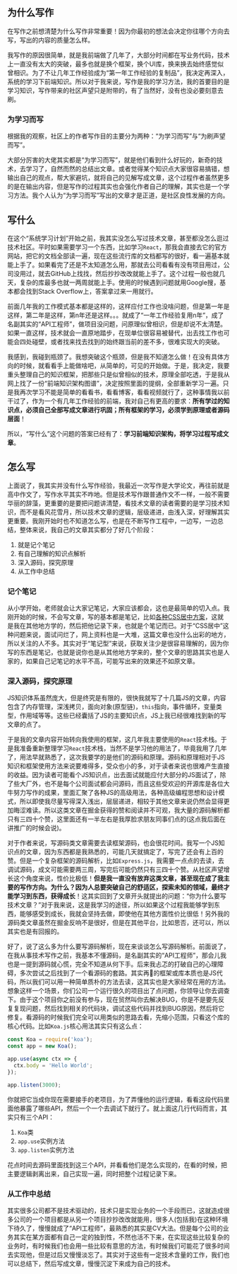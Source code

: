 ## 为什么写作

在写作之前想清楚为什么写作非常重要！因为你最初的想法会决定你往哪个方向去写，写出的内容的质量怎么样。

我写作的原因很简单，就是我前端做了几年了，大部分时间都在写业务代码，技术上一直没有太大的突破，最多也就是换个框架，换个UI库，换来换去始终感觉似曾相识。为了不让几年工作经验成为“第一年工作经验的复制品”，我决定再深入，系统的学习下前端知识。所以对于我来说，写作是我的学习方法，我的首要目的是学习知识，写作带来的社区声望只是附带的，有了当然好，没有也没必要刻意去刷。

### 为学习而写

根据我的观察，社区上的作者写作目的主要分为两种：“为学习而写”与“为刷声望而写”。

大部分厉害的大佬其实都是“为学习而写”，就是他们看到什么好玩的，新奇的技术，去学习了，自然而然的总结出文章。或者觉得某个知识点大家很容易搞错，想输出自己的观点，帮大家避坑，就将自己的见解写成文章，这个过程作者虽然更多的是在输出内容，但是写作的过程其实也会强化作者自己的理解，其实也是一个学习方法。我个人认为“为学习而写”写出的文章才是正道，是社区良性发展的方向。

## 写什么

在这个“系统学习计划”开始之前，我其实没怎么写过技术文章，甚至都没怎么逛过技术社区。平时如果需要学习一个东西，比如学习`React`，那我会直接去它的官方网站，把它的文档全部读一遍，现在这些流行库的文档都写的很好，看一遍基本就能上手了。如果看完了还是不太知道怎么用，那就去公司看看有没有项目用过，公司没用过，就去GitHub上找找，然后抄抄改改就能上手了。这个过程一般也就几天，复杂的库最多也就一两周就能上手。使用的时候遇到问题就用Google搜，基本都会找到Stack Overflow上，答案拿过来一用就行。

前面几年我的工作模式基本都是这样的，这样应付工作也没啥问题，但是第一年是这样，第二年是这样，第n年还是这样。。。就成了“一年工作经验复用n年”，成了名副其实的“API工程师”，做项目没问题，问原理似曾相识，但是却说不太清楚。如果一直这样，技术就会一直原地踏步，在现单位很容易被替代，出去找工作也可能会四处碰壁，或者找来找去找到的始终跟当前的差不多，很难实现大的突破。

我感到，我碰到瓶颈了。我想突破这个瓶颈，但是我不知道怎么做！在没有具体方向的时候，就看看手上能做啥吧，从简单的，可见的开始做。于是，我决定，我要重头整理自己的知识框架，把那些只是似曾相似的技术，原理全部吃透，于是我从网上找了一份“前端知识架构图谱”，决定按照里面的提纲，全部重新学习一遍。只是我再次学习不能是简单的看看书，看看博客，看看视频就行了，这种事情我以前干过了，作为一个有几年工作经验的前端，我对自己有更高的要求：**所有学过的知识点，必须自己全部写成文章进行巩固；所有框架的学习，必须学到原理或者源码层面**！

所以，“写什么”这个问题的答案已经有了：**学习前端知识架构，将学习过程写成文章**。

## 怎么写

上面说了，我其实并没有什么写作经验，我最近一次写作是大学论文，再往前就是高中作文了，写作水平其实不咋地。但是技术写作跟普通作文不一样，一般不需要华丽的辞藻，更重要的是要把问题讲清楚，看技术文章的读者需要的是学习技术知识，而不是看风花雪月，所以技术文章的逻辑，层级递进，由浅入深，好理解其实更重要。我刚开始时也不知道怎么写，也是在不断写作工程中，一边写，一边总结，整体来说，我自己的文章其实都分了好几个阶段：

1. 就是记个笔记
2. 有自己理解的知识点解析
3. 深入源码，探究原理
4. 从工作中总结

### 记个笔记

从小学开始，老师就会让大家记笔记，大家应该都会，这也是最简单的切入点。我刚开始的时候，不会写文章，写的基本都是笔记，比如[各种CSS居中方案](https://juejin.cn/post/6844904058193444871)，这就是我在其他地方学的，然后把他记录下来，也就是个笔记而已。对于“CSS居中”这种问题来说，面试问烂了，网上资料也是一大堆，这篇文章也没什么出彩的地方，所以关注的人不多。其实对于“笔记型”来说，获取关注少是很容易理解的，因为你写的东西是笔记，也就是说你也是从其他地方学来的，整个文章的思路其实也是人家的，如果自己记笔记的水平不高，可能写出来的效果还不如原文章。

### 深入源码，探究原理

JS知识体系虽然庞大，但是终究是有限的，很快我就写了十几篇JS的文章，内容包含了内存管理，深浅拷贝，面向对象(原型链)，`this`指向，事件循环，变量类型，作用域等等。这些已经囊括了JS的主要知识点，JS上我已经很难找到新的写文章的点了。

于是我的文章内容开始转向我使用的框架，这几年我主要使用的`React`技术栈。于是我准备重新整理学习`React`技术栈，当然不是学习他的用法了，毕竟我用了几年了，用法早就熟悉了，这次我要学的是他们的源码和原理。源码和原理相对于JS知识和框架使用方法来说要难得多，受众也小的多，对于读者来说也很难产生直接的收益。因为读者可能看个JS知识点，出去面试就能应付大部分的JS面试了，除了些大厂外，也不是每个公司面试都会问源码，而且这些受欢迎的开源库是各位大牛努力写作的成果，里面汇聚了各种JS的高级用法，各种高级编程思想和设计模式，所以即使我尽量写得深入浅出，层层递进，相较于其他文章来说仍然会显得更加晦涩难读。所以这类文章在掘金获得的赞和阅读并不可观，我大量的源码解析都只有三四十个赞，这里面还有一半左右是我厚脸求朋友同事们点的(这点我后面在讲推广的时候会说)。

对于作者来说，写源码类文章需要去读框架源码，也会很花时间。我写一个JS知识点的文章，因为东西都是我熟悉的，可能几天就搞定了，写完了还会有上百的赞。但是一个复杂框架的源码解析，比如`Express.js`，我需要一点点的去读，去调试源码，成文可能需要两三周，写完后可能仍然只有三四十个赞。从社区声望增长这个角度来说，性价比极低！**但是我一直没有放弃这类文章，甚至现在成了我主要的写作方向。为什么？因为人总要突破自己的舒适区，探索未知的领域，最终才能学习到东西，获得成长**！这其实回到了文章开头就提出的问题：“你为什么要写技术文章？”对于我来说，这是我学习的途径，所以如果这个过程我能够学到东西，能够感受到成长，我就会坚持去做，即使他在其他方面性价比很低！另外我的源码类文章虽然在掘金反响不是很好，但是在其他平台，比如思否，还可以，所以其实也是有回报的。

好了，说了这么多为什么要写源码解析，现在来谈谈怎么写源码解析。前面说了，在我从事技术写作之前，我基本不懂源码，是名副其实的“API工程师”，那会儿我也是一提到源码就心慌，完全不知道从何下手。后来我忐忑的打破自己的心理障碍，多次尝试之后找到了一个看源码的套路。其实再🐂的框架或库本质也是JS代码，所以我们可以用一种简单质朴的方法去读，这其实也是大家经常在用的方法。想象这样一个场景，你们公司一个运行很久的项目出了点问题，你领导让你去调查下。由于这个项目你之前没有参与，现在贸然叫你去解决BUG，你是不是要先反复复现问题，然后找到相关的代码块，调试这些代码并找到BUG原因，然后将它修复。看源码的时候我们完全可以用类似的思路去看，先缩小范围，只看这个库的核心代码。比如`Koa.js`核心用法其实只有这么点：

```javascript
const Koa = require('koa');
const app = new Koa();

app.use(async ctx => {
  ctx.body = 'Hello World';
});

app.listen(3000);
```

你就把它当成你现在需要接手的老项目，为了弄懂他的运行逻辑，看看这段代码里面他暴露了哪些API，然后一个一个去调试下就行了。就上面这几行代码而言，其实只有三个API：

1. `Koa`类
2. `app.use`实例方法
3. `app.listen`实例方法

花点时间去源码里面找到这三个API，并看看他们是怎么实现的，在看的时候，把主要逻辑剥离出来，自己实现一遍，同时把整个过程记录下来。

### 从工作中总结

其实很多公司都不是技术驱动的，技术只是实现业务的一个手段而已，这就造成很多公司的一个项目都是从另一个项目抄抄改改就能用，很多人(包括我)在这种环境下待久了，慢慢就成了“API工程师”，最熟悉的其实是CV大法。但是每个公司的业务其实在某方面都有自己一定的独到性，不然也活不下来，在实现这些比较复杂的业务时，有时候我们也会用一些比较有意思的方法，有时候我们可能花了很多时间去实现他，但是过后又慢慢淡忘了。其实对于这些有一定技术含量的工作，我们也可以总结下，然后写成文章，慢慢沉淀下来成为自己的技术。
